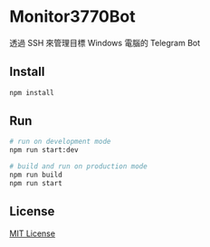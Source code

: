 # Monitor3770Bot

透過 SSH 來管理目標 Windows 電腦的 Telegram Bot

## Install

```bash
npm install
```

## Run

```bash
# run on development mode
npm run start:dev

# build and run on production mode
npm run build
npm run start
```

## License
[MIT License](LICENSE)
